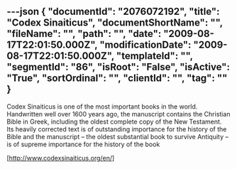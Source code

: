 ---json
{
  "documentId": "2076072192",
  "title": "Codex Sinaiticus",
  "documentShortName": "",
  "fileName": "",
  "path": "",
  "date": "2009-08-17T22:01:50.000Z",
  "modificationDate": "2009-08-17T22:01:50.000Z",
  "templateId": "",
  "segmentId": "86",
  "isRoot": "False",
  "isActive": "True",
  "sortOrdinal": "",
  "clientId": "",
  "tag": ""
}
---

Codex Sinaiticus is one of the most important books in the world. Handwritten well over 1600 years ago, the manuscript contains the Christian Bible in Greek, including the oldest complete copy of the New Testament. Its heavily corrected text is of outstanding importance for the history of the Bible and the manuscript – the oldest substantial book to survive Antiquity – is of supreme importance for the history of the book

[http://www.codexsinaiticus.org/en/]
